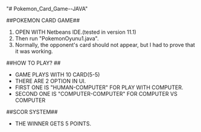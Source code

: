 "# Pokemon_Card_Game--JAVA" 

##POKEMON CARD GAME##

1. OPEN WITH Netbeans IDE.(tested in version 11.1)
2. Then run "PokemonOyunu1.java".
3. Normally, the opponent's card should not appear, but I had to prove that it was working.

##HOW TO PLAY? ##

- GAME PLAYS WITH 10 CARD(5-5)
- THERE ARE 2 OPTION IN UI.
- FIRST ONE IS "HUMAN-COMPUTER" FOR PLAY WITH COMPUTER.
- SECOND ONE IS "COMPUTER-COMPUTER" FOR COMPUTER VS COMPUTER


##SCOR SYSTEM##

- THE WINNER GETS 5 POINTS.




